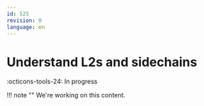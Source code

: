 ```yaml
---
id: 525
revision: 0
language: en
---
```


# Understand L2s and sidechains

:octicons-tools-24: In progress

!!! note ""
We're working on this content.
